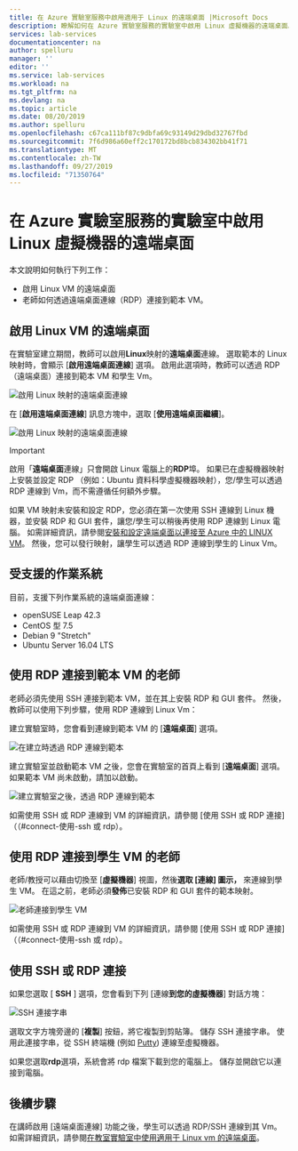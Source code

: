```yaml
---
title: 在 Azure 實驗室服務中啟用適用于 Linux 的遠端桌面 |Microsoft Docs
description: 瞭解如何在 Azure 實驗室服務的實驗室中啟用 Linux 虛擬機器的遠端桌面。
services: lab-services
documentationcenter: na
author: spelluru
manager: ''
editor: ''
ms.service: lab-services
ms.workload: na
ms.tgt_pltfrm: na
ms.devlang: na
ms.topic: article
ms.date: 08/20/2019
ms.author: spelluru
ms.openlocfilehash: c67ca111bf87c9dbfa69c93149d29dbd32767fbd
ms.sourcegitcommit: 7f6d986a60eff2c170172bd8bcb834302bb41f71
ms.translationtype: MT
ms.contentlocale: zh-TW
ms.lasthandoff: 09/27/2019
ms.locfileid: "71350764"
---
```

# <a name="enable-remote-desktop-for-linux-virtual-machines-in-a-lab-in-azure-lab-services"></a>在 Azure 實驗室服務的實驗室中啟用 Linux 虛擬機器的遠端桌面
本文說明如何執行下列工作：

- 啟用 Linux VM 的遠端桌面
- 老師如何透過遠端桌面連線（RDP）連接到範本 VM。

## <a name="enable-remote-desktop-for-linux-vm"></a>啟用 Linux VM 的遠端桌面
在實驗室建立期間，教師可以啟用**Linux**映射的**遠端桌面**連線。 選取範本的 Linux 映射時，會顯示 [**啟用遠端桌面連線**] 選項。 啟用此選項時，教師可以透過 RDP （遠端桌面）連接到範本 VM 和學生 Vm。 

![啟用 Linux 映射的遠端桌面連線](../media/how-to-enable-remote-desktop-linux/enable-rdp-option.png)

在 [**啟用遠端桌面連線**] 訊息方塊中，選取 [**使用遠端桌面繼續**]。 

![啟用 Linux 映射的遠端桌面連線](../media/how-to-enable-remote-desktop-linux/enabling-remote-desktop-connection-dialog.png)

> [!IMPORTANT] 
> 啟用「**遠端桌面**連線」只會開啟 Linux 電腦上的**RDP**埠。 如果已在虛擬機器映射上安裝並設定 RDP （例如：Ubuntu 資料科學虛擬機器映射），您/學生可以透過 RDP 連線到 Vm，而不需遵循任何額外步驟。
> 
> 如果 VM 映射未安裝和設定 RDP，您必須在第一次使用 SSH 連線到 Linux 機器，並安裝 RDP 和 GUI 套件，讓您/學生可以稍後再使用 RDP 連線到 Linux 電腦。 如需詳細資訊，請參閱[安裝和設定遠端桌面以連接至 Azure 中的 LINUX VM](../../virtual-machines/linux/use-remote-desktop.md)。 然後，您可以發行映射，讓學生可以透過 RDP 連線到學生的 Linux Vm。 

## <a name="supported-operating-systems"></a>受支援的作業系統
目前，支援下列作業系統的遠端桌面連線：

- openSUSE Leap 42.3
- CentOS 型 7.5
- Debian 9 "Stretch"
- Ubuntu Server 16.04 LTS

## <a name="teachers-connecting-to-the-template-vm-using-rdp"></a>使用 RDP 連接到範本 VM 的老師
老師必須先使用 SSH 連接到範本 VM，並在其上安裝 RDP 和 GUI 套件。 然後，教師可以使用下列步驟，使用 RDP 連線到 Linux Vm： 

建立實驗室時，您會看到連線到範本 VM 的 [**遠端桌面**] 選項。 

![在建立時透過 RDP 連線到範本](../media/how-to-enable-remote-desktop-linux/connect-at-creation.png)

建立實驗室並啟動範本 VM 之後，您會在實驗室的首頁上看到 [**遠端桌面**] 選項。 如果範本 VM 尚未啟動，請加以啟動。 

![建立實驗室之後，透過 RDP 連線到範本](../media/how-to-enable-remote-desktop-linux/rdp-after-lab-creation.png) 

如需使用 SSH 或 RDP 連線到 VM 的詳細資訊，請參閱 [使用 SSH 或 RDP 連接] （（#connect-使用-ssh 或 rdp）。 

## <a name="teachers-connecting-to-a-student-vm-using-rdp"></a>使用 RDP 連接到學生 VM 的老師
老師/教授可以藉由切換至 [**虛擬機器**] 視圖，然後**選取 [連線] 圖示，** 來連線到學生 VM。 在這之前，老師必須**發佈**已安裝 RDP 和 GUI 套件的範本映射。 

![老師連接到學生 VM](../media/how-to-enable-remote-desktop-linux/teacher-connect-to-student-vm.png)

如需使用 SSH 或 RDP 連線到 VM 的詳細資訊，請參閱 [使用 SSH 或 RDP 連接] （（#connect-使用-ssh 或 rdp）。 

## <a name="connect-using-ssh-or-rdp"></a>使用 SSH 或 RDP 連接
如果您選取 [ **SSH** ] 選項，您會看到下列 [連線**到您的虛擬機器**] 對話方塊：  

![SSH 連接字串](../media/how-to-enable-remote-desktop-linux/ssh-connection-string.png)

選取文字方塊旁邊的 [**複製**] 按鈕，將它複製到剪貼簿。 儲存 SSH 連接字串。 使用此連接字串，從 SSH 終端機 (例如 [Putty](https://www.putty.org/)) 連線至虛擬機器。

如果您選取**rdp**選項，系統會將 rdp 檔案下載到您的電腦上。 儲存並開啟它以連接到電腦。 

## <a name="next-steps"></a>後續步驟
在講師啟用 [遠端桌面連線] 功能之後，學生可以透過 RDP/SSH 連線到其 Vm。 如需詳細資訊，請參閱[在教室實驗室中使用適用于 Linux vm 的遠端桌面](how-to-use-remote-desktop-linux-student.md)。 